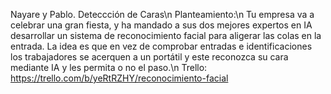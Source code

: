 Nayare y Pablo. Deteccción de Caras\n
Planteamiento:\n
Tu empresa va a celebrar una gran fiesta, y ha mandado a sus dos mejores expertos en IA desarrollar un sistema de reconocimiento facial para aligerar las colas en la entrada. La idea es que en vez de comprobar entradas e identificaciones los trabajadores se acerquen a un portátil y este reconozca su cara mediante IA y les permita o no el paso.\n
Trello: https://trello.com/b/yeRtRZHY/reconocimiento-facial
